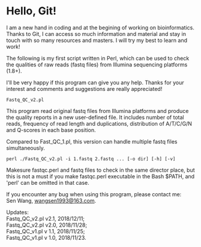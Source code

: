 # Hello, Git!

I am a new hand in coding and at the begining of working on bioinformatics. Thanks to Git, I can access so much information and material and stay in touch with so many resources and masters. I will try my best to learn and work!

The following is my first script written in Perl, which can be used to check the qualities of raw reads (fastq files) from Illumina sequencing platforms (1.8+).

I'll be very happy if this program can give you any help.
Thanks for your interest and comments and suggestions are really appreciated!

`Fastq_QC_v2.pl`

This program read original fastq files from Illumina platforms and produce the quality reports in a new user-defined file.
It includes number of total reads, frequency of read length and duplications, distribution of A/T/C/G/N and Q-scores in each base position.

Compared to Fast_QC_1.pl, this version can handle multiple fastq files simultaneously.

`perl ./Fastq_QC_v2.pl -i 1.fastq 2.fastq ... [-o dir] [-h] [-v]`

Makesure fastqc.perl and fastq files to check in the same director place, but this is not a must if you make fastqc.perl executable in the Bash $PATH, and 'perl' can be omitted in that case.

If you encounter any bug when using this program, please contact me:  
Sen Wang, wangsen1993@163.com.

Updates:  
Fastq_QC_v2.pl v2.1, 2018/12/11;  
Fastq_QC_v2.pl v2.0, 2018/11/28;  
Fastq_QC_v1.pl v 1.1, 2018/11/25;  
Fastq_QC_v1.pl v 1.0, 2018/11/23.

